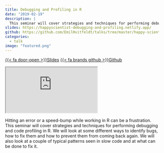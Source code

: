 ```yaml
---
title: Debugging and Profiling in R
date: "2019-02-19"
description: |
  This seminar will cover strategies and techniques for performing debugging and code profiling in R.
slides: https://happyscientist-debugging-and-profiling.netlify.app/
github: https://github.com/EmilHvitfeldt/talks/tree/master/happy-scientist_debugging-and-profiling
categories:
  - talk
image: "featured.png"
---
```






<a href="https://happyscientist-debugging-and-profiling.netlify.app/" class="listing-slides btn-links">{{< fa door-open >}}Slides<a>
<a href="https://github.com/EmilHvitfeldt/talks/tree/master/happy-scientist_debugging-and-profiling" class="listing-github btn-links">{{< fa brands github >}}Github<a>
      
<iframe class="slide-deck" src="https://happyscientist-debugging-and-profiling.netlify.app/"></iframe>

Hitting an error or a speed-bump while working in R can be a frustration. This seminar will cover strategies and techniques for performing debugging and code profiling in R. We will look at some different ways to identify bugs, how to fix them and how to prevent them from coming back again. We will also look at a couple of typical patterns seen in slow code and at what can be done to fix it.
